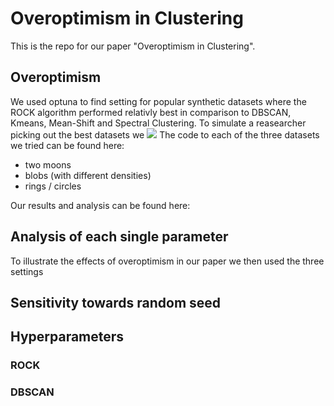 # Overoptimism in Clustering

This is the repo for our paper "Overoptimism in Clustering".

## Overoptimism

We used optuna to find setting for popular synthetic datasets where the ROCK algorithm performed relativly best in comparison to DBSCAN, Kmeans, Mean-Shift and Spectral Clustering.
To simulate a reasearcher picking out the best datasets we <img src="https://render.githubusercontent.com/render/math?math=e^{i \pi} = -1">
The code to each of the three datasets we tried can be found here:

- two moons
- blobs (with different densities)
- rings / circles

Our results and analysis can be found here:

## Analysis of each single parameter

To illustrate the effects of overoptimism in our paper we then used the three settings 

## Sensitivity towards random seed

## Hyperparameters
### ROCK 
### DBSCAN
